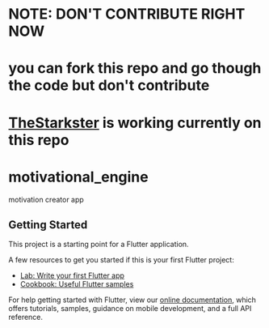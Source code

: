 # NOTE: DON'T CONTRIBUTE RIGHT NOW
# you can fork this repo and go though the code but don't contribute
# [TheStarkster](https://github.com/thestarkster) is working currently on this repo
# motivational_engine

motivation creator app

## Getting Started

This project is a starting point for a Flutter application.

A few resources to get you started if this is your first Flutter project:

- [Lab: Write your first Flutter app](https://flutter.dev/docs/get-started/codelab)
- [Cookbook: Useful Flutter samples](https://flutter.dev/docs/cookbook)

For help getting started with Flutter, view our
[online documentation](https://flutter.dev/docs), which offers tutorials,
samples, guidance on mobile development, and a full API reference.
